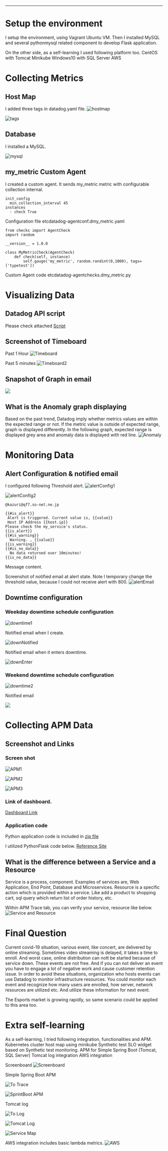                          
-------------------------
                         


#
# Setup the environment

I setup the environment, using Vagrant Ubuntu VM.
Then I installed MySQL and several pythonmysql related component to develop Flask application.

On the other side, as a self-learning I used following platform too.
   CentOS with Tomcat
   Minikube
   Windows10 with SQL Server
   AWS



# Collecting Metrics
## Host Map
I added three tags in datadog.yaml file.
![hostmap](https://github.com/kikakazuri/hiring-engineers/blob/images/1-1-hostmap.png)

![tags](https://github.com/kikakazuri/hiring-engineers/blob/images/1-1-Tags.png)

## Database

I installed a MySQL.

![mysql](https://github.com/kikakazuri/hiring-engineers/blob/images/1-2-mysql.png)



## my_metric Custom Agent

I created a custom agent.
It sends my_metric metric with configurable collection internal.


```
init_config
  min_collection_interval 45
instances
  - check True
```
Configuration file etcdatadog-agentconf.dmy_metric.yaml







```
from checks import AgentCheck
import random

__version__ = 1.0.0

class MyMetricCheck(AgentCheck)
    def check(self, instance)
        self.gauge('my_metric', random.randint(0,1000), tags=['typetest'])
```
Custom Agent code etcdatadog-agentchecks.dmy_metric.py










# Visualizing Data
## Datadog API script
Please check attached [Script](/ddTimeboard1.py)

## Screenshot of Timeboard
Past 1 Hour
![Timeboard](https://github.com/kikakazuri/hiring-engineers/blob/images/2-2-Timeboard.png)

Past 5 minutes
![Timeboard2](https://github.com/kikakazuri/hiring-engineers/blob/images/2-2-Timeboard2.png)

## Snapshot of Graph in email
![](https://github.com/kikakazuri/hiring-engineers/blob/images/2-3-Snapshot.png)

## What is the Anomaly graph displaying
Based on the past trend, Datadog imply whether metrics values are within the expected range or not. If the metric value is outside of expected range, graph is displayed differently.
In the following graph, expected range is displayed grey area and anomaly data is displayed with red line.
![Anomaly](https://github.com/kikakazuri/hiring-engineers/blob/images/2-4-anomaly.png)







# Monitoring Data
## Alert Configuration &amp; notified email

I configured following Threshold alert.
![alertConfig1](https://github.com/kikakazuri/hiring-engineers/blob/images/3-1-AlertConfig1.png)








![alertConfig2](https://github.com/kikakazuri/hiring-engineers/blob/images/3-1-AlertConfig2.png)


```
@kazuri@qf7.so-net.ne.jp

{{#is_alert}}
 Alert is triggered. Current value is, {{value}}
 Host IP Address {{host.ip}}
Please check the my_service's status.
{{is_alert}}
{{#is_warning}}
  Warning. , {{value}}
{{is_warning}}
{{#is_no_data}}
  No data returned over 10minutes!
{{is_no_data}}

```
Message content.


















Screenshot of notified email at alert state.
Note I temporary change the threshold value, because I could not receive alert with 800.
![alertEmail](https://github.com/kikakazuri/hiring-engineers/blob/images/3-1-AlertEmail2.png)







## Downtime configuration
### Weekday downtime schedule configuration
![downtime1](https://github.com/kikakazuri/hiring-engineers/blob/images/3-2-1-DowntimeConfig1.png)




Notified email when I create.

![downNotified](https://github.com/kikakazuri/hiring-engineers/blob/images/3-2-1-DowntimeConfig2_Notified.png)

Notified email when it enters downtime.

![downEnter](https://github.com/kikakazuri/hiring-engineers/blob/images/3-2-1-DowntimeEnterEmail.png)



### Weekend downtime schedule configuration
![downtime2](https://github.com/kikakazuri/hiring-engineers/blob/images/3-2-2-DowntimeConfig1.png)







Notified email

![](https://github.com/kikakazuri/hiring-engineers/blob/images/3-2-2-DowntimeConfig2_Notified.png)


# Collecting APM Data
## Screenshot and Links
### Screen shot
![APM1](https://github.com/kikakazuri/hiring-engineers/blob/images/4-1-1-APM.png)

![APM2](https://github.com/kikakazuri/hiring-engineers/blob/images/4-1-1-APM2Trace.png)

![APM3](https://github.com/kikakazuri/hiring-engineers/blob/images/4-1-1-APM2-Trace.png)

### Link of dashboard.
[Dashboard Link](https://p.datadoghq.com/sb/dzuqk188by5mh7ni-5051b5d89878a5eff90fc7af0e0b52c2)

### Application code
Python application code is included in [zip file](/empapp.zip)

I utilized PythonFlask code below.
[Reference Site](https://codeloop.org/flask-crud-application-with-sqlalchemy)


## What is the difference between a Service and a Resource
Service is a process, component. Examples of services are, Web Application, End Point, Database and Microservices.
Resource is a specific action which is provided within a service.
Like add a product to shopping cart, sql query which return list of order history, etc.

Within APM Trace tab, you can verify your service, resource like below.
![Service and Resource](https://github.com/kikakazuri/hiring-engineers/blob/images/4-2-Diff-Service.png)




# Final Question

Current covid-19 situation, various event, like concert, are delivered by online streaming.
Sometimes video streaming is delayed, it takes a time to enroll. And worst case, online distribution can nott be started because of service down.
These events are not free. And if you can not deliver an event you have to engage a lot of negative work and cause customer retention issue.
In order to avoid these situations, organization who hosts events can use Datadog to monitor infrastructure resources.
You could monitor each event and recognize how many users are enrolled, how server, network resources are utilized etc. And utilize these information for next event.

The Esports market is growing rapidly, so same scenario could be applied to this area too.








# Extra self-learning

As a self-learning, I tried following integration, functionalities and APM.
   Kubernetes cluster host map using minikube
   Synthetic test
   SLO widget based on Synthetic test monitoring.
   APM for Simple Spring Boot (Tomcat, SQL Server)
   Tomcat log integration
   AWS integration

Screenboard
![Screenboard](https://github.com/kikakazuri/hiring-engineers/blob/images/6-1-Screen.png)












Simple Spring Boot APM

![To Trace](https://github.com/kikakazuri/hiring-engineers/blob/images/6-2-SPBoot2Trace.png)

![SprintBoot APM](https://github.com/kikakazuri/hiring-engineers/blob/images/6-3-SPBoot2-Trace.png)






Tomcat log

![To Log](https://github.com/kikakazuri/hiring-engineers/blob/images/6-4-SPBoot2Log.png)


![Tomcat Log](https://github.com/kikakazuri/hiring-engineers/blob/images/6-5-SPBoot2-Log.png)


![Service Map](https://github.com/kikakazuri/hiring-engineers/blob/images/6-6-ServiceMap.png)


AWS integration includes basic lambda metrics.
![AWS](https://github.com/kikakazuri/hiring-engineers/blob/images/6-7-AWS.png)

